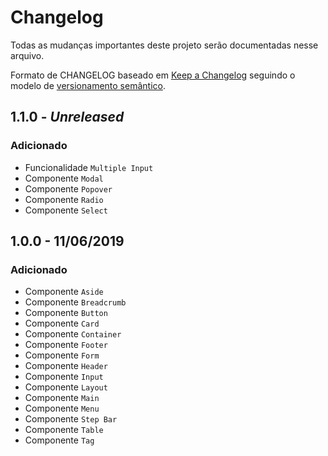 # Changelog

Todas as mudanças importantes deste projeto serão documentadas nesse arquivo.

Formato de CHANGELOG baseado em [Keep a Changelog](https://keepachangelog.com/pt-BR/1.0.0/) seguindo o modelo de [versionamento semântico](https://semver.org/lang/pt-BR/).

## 1.1.0 - _Unreleased_

### Adicionado
- Funcionalidade `Multiple Input`
- Componente `Modal`
- Componente `Popover`
- Componente `Radio`
- Componente `Select`

## 1.0.0 - 11/06/2019

### Adicionado
- Componente `Aside`
- Componente `Breadcrumb`
- Componente `Button`
- Componente `Card`
- Componente `Container`
- Componente `Footer`
- Componente `Form`
- Componente `Header`
- Componente `Input`
- Componente `Layout`
- Componente `Main`
- Componente `Menu`
- Componente `Step Bar`
- Componente `Table`
- Componente `Tag`
